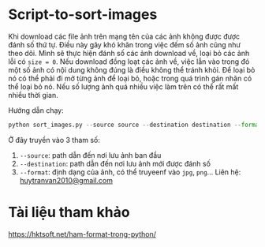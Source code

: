 # Script-to-sort-images

Khi download các file ảnh trên mạng tên của các ảnh không được được đánh số thứ tự. Điều này gây khó khăn trong việc đếm số ảnh cũng như theo dõi. Mình sẽ thực hiện đánh số các ảnh download về, loại bỏ các ảnh lỗi có `size = 0`. Nếu download đồng loạt các ảnh về, việc lẫn vào trong đó một số ảnh có nội dung không đúng là điều không thể tránh khỏi. Để loại bỏ nó có thể phải đi mở từng ảnh để loại bỏ, hoặc trong quá trình gán nhãn có thể loại bỏ nó. Nếu số lượng ảnh quá nhiều việc làm trên có thể rất mất nhiều thời gian.

Hướng dẫn chạy:
```python
python sort_images.py --source source --destination destination --format .jpg
```
Ở đây truyền vào 3 tham số:
1. `--source`: path dẫn đến nơi lưu ảnh ban đầu
2. `--destination`: path dẫn đến nơi lưu ảnh mới được đánh số
3. `--format`: định dạng của ảnh, có thể truyeenf vào `jpg`, `png`...
Liên hệ: huytranvan2010@gmail.com
# Tài liệu tham khảo
https://hktsoft.net/ham-format-trong-python/

